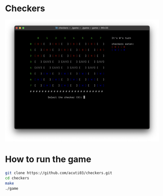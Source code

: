 # Checkers

![alt text](game.png)


# How to run the game

``` bash
git clone https://github.com/acuti03/checkers.git
cd checkers
make
./game
```